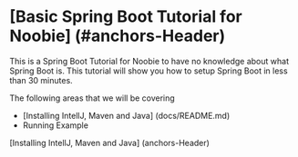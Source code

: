 # [Basic Spring Boot Tutorial for Noobie] (#anchors-Header)
This is a Spring Boot Tutorial for Noobie to have no knowledge about what Spring Boot is. This tutorial will show you how to setup Spring Boot in less than 30 minutes.

The following areas that we will be covering
* [Installing IntellJ, Maven and Java] (docs/README.md)
* Running Example 






[Installing IntellJ, Maven and Java] (anchors-Header)

